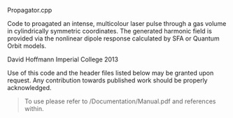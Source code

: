 Propagator.cpp

Code to proagated an intense, multicolour laser pulse through a gas volume in cylindrically symmetric coordinates.
The generated harmonic field is provided via the nonlinear dipole response calculated by SFA or Quantum Orbit models.

David Hoffmann
Imperial College 
2013

Use of this code and the header files listed below may be granted upon request.
Any contribution towards published work should be properly acknowledged.

> To use please refer to /Documentation/Manual.pdf and references within. 
